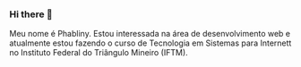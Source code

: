 ### Hi there 👋

Meu nome é Phabliny. Estou interessada na área de desenvolvimento web e atualmente estou fazendo o curso de Tecnologia em Sistemas para Internett no Instituto Federal do Triângulo Mineiro (IFTM). 
